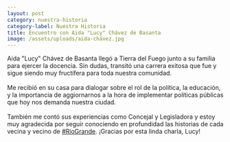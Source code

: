 ```yaml
---
layout: post
category: nuestra-historia
category-label: Nuestra Historia
title: Encuentro con Aida "Lucy" Chávez de Basanta
image: /assets/uploads/aida-chávez.jpg
---
```

Aida "Lucy" Chávez de Basanta llegó a Tierra del Fuego junto a su familia para ejercer la docencia. Sin dudas, transitó una carrera exitosa que fue y sigue siendo muy fructífera para toda nuestra comunidad.\
\
Me recibió en su casa para dialogar sobre el rol de la política, la educación, y la importancia de aggiornarnos a la hora de implementar políticas públicas que hoy nos demanda nuestra ciudad.\
\
También me contó sus experiencias como Concejal y Legisladora y estoy muy agradecida por seguir conociendo en profundidad las historias de cada vecina y vecino de [\#RíoGrande](https://www.facebook.com/hashtag/r%C3%ADogrande?__eep__=6&__tn__=*NK*F). ¡Gracias por esta linda charla, Lucy!